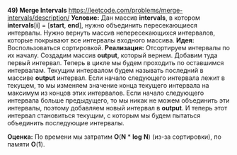 **49) Merge Intervals**
https://leetcode.com/problems/merge-intervals/description/
**Условие:**
Дан массив **intervals**, в котором **intervals**[**i**] = [**start**, **end**], нужно объединить пересекающиеся интервалы. Нужно вернуть массив непересекающихся интервалов, которые покрывают все интервалы входного массива.
**Идея:**
Воспользоваться сортировкой.
**Реализация:**
    Отсортируем интервалы по их началу. Создадим массив **output**, который вернем. Добавим туда первый интервал.
    Теперь в цикле мы будем проходить по оставшимся интервалам. Текущим интервалом будем называть последний в массиве **output** интервал. Если начало следующего интервала лежит в текущем, то мы изменяем значение конца текущего интервала на максимум из концов этих интервалов. Если начало следующего интервала больше предыдущего, то мы никак не можем объединить эти интервалы, поэтому добавляем новый интервал в **output**. И теперь этот интервал становиться текущим, с которым мы будем пытаться объединить последующие интервалы.

**Оценка:**
    По времени мы затратим **O**(**N** * **log** **N**) (из-за сортировки), по памяти **O**(**1**).
